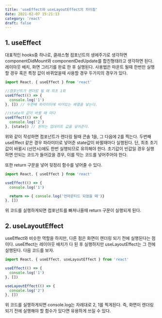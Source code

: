 ```yaml
---
title: 'useEffect와 useLayoutEffect의 차이점'
date: 2021-02-07 15:21:13
category: 'react'
draft: false
---
```


## 1. useEffect

대표적인 hooks중 하나로, 클래스형 컴포넌트의 생에주기로 생각하면 componentDidMount와 componentDedUpdate를 합친형태라고 생각하면 된다.
레이아웃 배치, 화면 그리기를 완료 한 후 실행된다.
사용법은 마운트 될때 한번만 실행할 경우 혹은 특정 값이 바뀌었을때 사용할 경우 두가지의 경우가 있다.

```js
import React, { useEffect } from 'react'

//컴포넌트가 렌더링 될 때 최초 1회
useEffect(() => {
  console.log('1')
}, []) // 두번째 파라미터에 비어있는 배열을 넣는다.

//state의 값이 바뀔 때 마다
useEffect(() => {
  console.log('2')
}, [state]) // 원하는 업데이트 값을 넣어준다.
```

위와 같이 작성하면 컴포넌트가 렌더링 될때 콘솔 1을, 그 다음에 2를 찍는다.
두번째 useEffect 같은 경우 파라미터로 넣어준 state값이 바뀔때마다 실행된다.
단, 최초 초기값이 바뀔시 (선언시)에도 한번 실행되므로 유의해야 한다.
초기값이 빈값일 경우 실행하면 안되는 코드가 들어갔을 경우, 이를 막는 코드를 넣어주어야 한다.

또한 return 구문을 넣어 뒷정리 함수를 넣어줄 수 있다.

```js
import React, { useEffect } from 'react'

useEffect(() => {
  console.log('1')

  return => { console.log('언마운티드 되었을 때')}
}, [])
```

위 코드를 실행하게되면 컴포넌트를 빠져나올때 return 구문이 실행되게 된다.

## 2. useLayoutEffect

useEffect와 비슷한 역할을 하지만, 다른 점은 화면이 렌더링 되기 전에 실행된다는 점이다.
useEffect는 레이아웃 배치가 다 된 후 실행하지만 useLayoutEffect는 그 전에 실행된다. 다음 코드를 보자.

```js
import React, { useEffect, useLayoutEffect } from 'react'

useEffect(() => {
  console.log('1')
}, [])

useLayoutEffect(() => {
  console.log('2')
}, [])
```

위 코드를 실행하게되면 console.log는 차례대로 2, 1를 찍게된다.
즉, 화면이 렌더링 되기 전에 실행해야 할 함수가 있다면 유용하게 쓰일 수 있다.
<br/><br/><br/>
